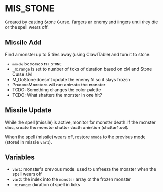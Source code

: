 # MIS_STONE

Created by casting Stone Curse. Targets an enemy and lingers until they die or
the spell wears off.

## Missile Add

Find a monster up to 5 tiles away (using CrawlTable) and turn it to stone:

* `mmode` becomes `MM_STONE`
* `_mirange` is set to number of ticks of duration based on clvl and Stone Curse slvl
* M_DoStone doesn't update the enemy AI so it stays frozen
* ProcessMonsters will not animate the monster
* TODO: Something changes the color palette
* TODO: What shatters the monster  in one hit?

## Missile Update

While the spell (missile) is active, monitor for monster death. If the monster
dies, create the monster shatter death animtion (shatter1.cel).

When the spell (missile) wears off, restore `mmode` to the previous mode (stored
in missile `var1`).

## Variables

* `var1`: monster's previous mode, used to unfreeze the monster when the spell wears off
* `var2`: the index into the `monster` array of the frozen monster
* `_mirange`: duration of spell in ticks